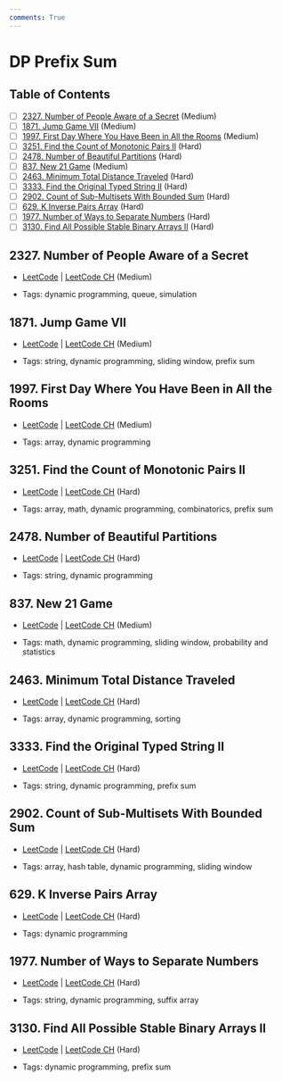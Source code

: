 ```yaml
---
comments: True
---
```


# DP Prefix Sum

## Table of Contents

- [ ] [2327. Number of People Aware of a Secret](https://leetcode.cn/problems/number-of-people-aware-of-a-secret/) (Medium)
- [ ] [1871. Jump Game VII](https://leetcode.cn/problems/jump-game-vii/) (Medium)
- [ ] [1997. First Day Where You Have Been in All the Rooms](https://leetcode.cn/problems/first-day-where-you-have-been-in-all-the-rooms/) (Medium)
- [ ] [3251. Find the Count of Monotonic Pairs II](https://leetcode.cn/problems/find-the-count-of-monotonic-pairs-ii/) (Hard)
- [ ] [2478. Number of Beautiful Partitions](https://leetcode.cn/problems/number-of-beautiful-partitions/) (Hard)
- [ ] [837. New 21 Game](https://leetcode.cn/problems/new-21-game/) (Medium)
- [ ] [2463. Minimum Total Distance Traveled](https://leetcode.cn/problems/minimum-total-distance-traveled/) (Hard)
- [ ] [3333. Find the Original Typed String II](https://leetcode.cn/problems/find-the-original-typed-string-ii/) (Hard)
- [ ] [2902. Count of Sub-Multisets With Bounded Sum](https://leetcode.cn/problems/count-of-sub-multisets-with-bounded-sum/) (Hard)
- [ ] [629. K Inverse Pairs Array](https://leetcode.cn/problems/k-inverse-pairs-array/) (Hard)
- [ ] [1977. Number of Ways to Separate Numbers](https://leetcode.cn/problems/number-of-ways-to-separate-numbers/) (Hard)
- [ ] [3130. Find All Possible Stable Binary Arrays II](https://leetcode.cn/problems/find-all-possible-stable-binary-arrays-ii/) (Hard)

## 2327. Number of People Aware of a Secret

-   [LeetCode](https://leetcode.com/problems/number-of-people-aware-of-a-secret/) | [LeetCode CH](https://leetcode.cn/problems/number-of-people-aware-of-a-secret/) (Medium)

-   Tags: dynamic programming, queue, simulation

## 1871. Jump Game VII

-   [LeetCode](https://leetcode.com/problems/jump-game-vii/) | [LeetCode CH](https://leetcode.cn/problems/jump-game-vii/) (Medium)

-   Tags: string, dynamic programming, sliding window, prefix sum

## 1997. First Day Where You Have Been in All the Rooms

-   [LeetCode](https://leetcode.com/problems/first-day-where-you-have-been-in-all-the-rooms/) | [LeetCode CH](https://leetcode.cn/problems/first-day-where-you-have-been-in-all-the-rooms/) (Medium)

-   Tags: array, dynamic programming

## 3251. Find the Count of Monotonic Pairs II

-   [LeetCode](https://leetcode.com/problems/find-the-count-of-monotonic-pairs-ii/) | [LeetCode CH](https://leetcode.cn/problems/find-the-count-of-monotonic-pairs-ii/) (Hard)

-   Tags: array, math, dynamic programming, combinatorics, prefix sum

## 2478. Number of Beautiful Partitions

-   [LeetCode](https://leetcode.com/problems/number-of-beautiful-partitions/) | [LeetCode CH](https://leetcode.cn/problems/number-of-beautiful-partitions/) (Hard)

-   Tags: string, dynamic programming

## 837. New 21 Game

-   [LeetCode](https://leetcode.com/problems/new-21-game/) | [LeetCode CH](https://leetcode.cn/problems/new-21-game/) (Medium)

-   Tags: math, dynamic programming, sliding window, probability and statistics

## 2463. Minimum Total Distance Traveled

-   [LeetCode](https://leetcode.com/problems/minimum-total-distance-traveled/) | [LeetCode CH](https://leetcode.cn/problems/minimum-total-distance-traveled/) (Hard)

-   Tags: array, dynamic programming, sorting

## 3333. Find the Original Typed String II

-   [LeetCode](https://leetcode.com/problems/find-the-original-typed-string-ii/) | [LeetCode CH](https://leetcode.cn/problems/find-the-original-typed-string-ii/) (Hard)

-   Tags: string, dynamic programming, prefix sum

## 2902. Count of Sub-Multisets With Bounded Sum

-   [LeetCode](https://leetcode.com/problems/count-of-sub-multisets-with-bounded-sum/) | [LeetCode CH](https://leetcode.cn/problems/count-of-sub-multisets-with-bounded-sum/) (Hard)

-   Tags: array, hash table, dynamic programming, sliding window

## 629. K Inverse Pairs Array

-   [LeetCode](https://leetcode.com/problems/k-inverse-pairs-array/) | [LeetCode CH](https://leetcode.cn/problems/k-inverse-pairs-array/) (Hard)

-   Tags: dynamic programming

## 1977. Number of Ways to Separate Numbers

-   [LeetCode](https://leetcode.com/problems/number-of-ways-to-separate-numbers/) | [LeetCode CH](https://leetcode.cn/problems/number-of-ways-to-separate-numbers/) (Hard)

-   Tags: string, dynamic programming, suffix array

## 3130. Find All Possible Stable Binary Arrays II

-   [LeetCode](https://leetcode.com/problems/find-all-possible-stable-binary-arrays-ii/) | [LeetCode CH](https://leetcode.cn/problems/find-all-possible-stable-binary-arrays-ii/) (Hard)

-   Tags: dynamic programming, prefix sum
